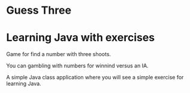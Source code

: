 # Guess Three
# Learning Java with exercises
Game for find a number with three shoots.

You can gambling with numbers for winnind versus an IA.

A simple Java class application where you will see a simple exercise for learning Java.

